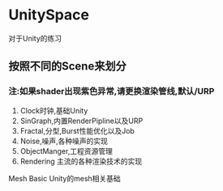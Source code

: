 # UnitySpace
对于Unity的练习

## 按照不同的Scene来划分
### 注:如果shader出现紫色异常,请更换渲染管线,默认/URP

1. Clock时钟,基础Unity
2. SinGraph,内置RenderPipline以及URP
3. Fractal,分型,Burst性能优化以及Job
4. Noise,噪声,各种噪声的实现
5. ObjectManger,工程资源管理  
6. Rendering 主流的各种渲染技术的实现

Mesh Basic Unity的mesh相关基础
